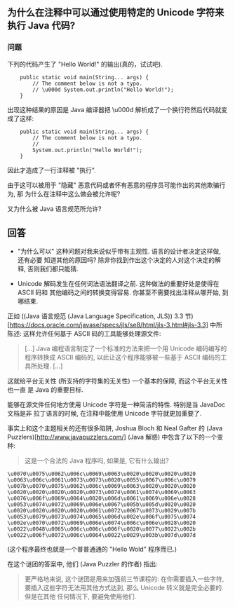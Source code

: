 
## 为什么在注释中可以通过使用特定的 Unicode 字符来执行 Java 代码?
### 问题
下列的代码产生了 "Hello World!" 的输出(真的，试试吧).

```
	public static void main(String... args) {
		// The comment below is not a typo.
		// \u000d System.out.println("Hello World!");
	}
```

出现这种结果的原因是 Java 编译器把 \u000d 解析成了一个换行符然后代码就变成了这样:

```
	public static void main(String... args) {
		// The comment below is not a typo.
		//
		System.out.println("Hello World!");
	}

```
因此才造成了一行注释被 "执行".

由于这可以被用于 "隐藏" 恶意代码或者怀有恶意的程序员可能作出的其他欺骗行为, 那
为什么在注释中这么做会被允许呢?

又为什么被 Java 语言规范所允许?

## 回答

- "为什么可以" 这种问题对我来说似乎带有主观性. 语言的设计者决定这样做, 还有必要
知道其他的原因吗? 除非你找到作出这个决定的人对这个决定的解释, 否则我们都只能猜.

- Unicode 解码发生在任何词法语法翻译之前. 这种做法的重要好处是使得在 ASCII 码和
其他编码之间的转换变得容易. 你甚至不需要找出注释从哪开始, 到哪结束.

正如 ((Java 语言规范 (Java Language Specification, JLS)) 3.3 节)[https://docs.oracle.com/javase/specs/jls/se8/html/jls-3.html#jls-3.3]
中所陈述: 这样允许任何基于 ASCII 码的工具能够处理源文件:

> [...] Java 编程语言制定了一个标准的方法来把一个用 Unicode 编码编写的程序转换成
 ASCII 编码的, 以此让这个程序能够被一些基于 ASCII 编码的工具所处理. [...]

这就给平台无关性 (所支持的字符集的无关性) 一个基本的保障, 而这个平台无关性也一直
是 Java 的重要目标. 

能够在源文件任何地方使用 Unicode 字符是一种简洁的特性. 特别是当 JavaDoc 文档是非
拉丁语言的时候, 在注释中能使用 Unicode 字符就更加重要了.

事实上和这个主题相关的还有很多陷阱, Joshua Bloch 和 Neal Gafter 的 
(Java Puzzlers)[http://www.javapuzzlers.com/] (Java 解惑) 中包含了以下的一个变种:

> 这是一个合法的 Java 程序吗, 如果是, 它有什么输出?
```
\u0070\u0075\u0062\u006c\u0069\u0063\u0020\u0020\u0020\u0020
\u0063\u006c\u0061\u0073\u0073\u0020\u0055\u0067\u006c\u0079
\u007b\u0070\u0075\u0062\u006c\u0069\u0063\u0020\u0020\u0020
\u0020\u0020\u0020\u0020\u0073\u0074\u0061\u0074\u0069\u0063
\u0076\u006f\u0069\u0064\u0020\u006d\u0061\u0069\u006e\u0028
\u0053\u0074\u0072\u0069\u006e\u0067\u005b\u005d\u0020\u0020
\u0020\u0020\u0020\u0020\u0061\u0072\u0067\u0073\u0029\u007b
\u0053\u0079\u0073\u0074\u0065\u006d\u002e\u006f\u0075\u0074
\u002e\u0070\u0072\u0069\u006e\u0074\u006c\u006e\u0028\u0020
\u0022\u0048\u0065\u006c\u006c\u006f\u0020\u0077\u0022\u002b
\u0022\u006f\u0072\u006c\u0064\u0022\u0029\u003b\u007d\u007d
```

(这个程序最终也就是一个普普通通的 "Hello Wold" 程序而已.)

在这个谜团的答案中, 他们 (Java Puzzler 的作者) 指出:
> 更严格地来说, 这个谜团是用来加强前三节课程的: 在你需要插入一些字符,
要插入这些字符无法用其他方式达到, 那么 Unicode 转义就是完全必要的. 但是在其他
任何情况下, 要避免使用他们.
